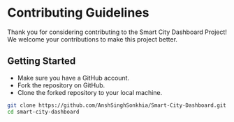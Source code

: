 # Contributing Guidelines

Thank you for considering contributing to the Smart City Dashboard Project! We welcome your contributions to make this project better.

## Getting Started

- Make sure you have a GitHub account.
- Fork the repository on GitHub.
- Clone the forked repository to your local machine.

```bash
git clone https://github.com/AnshSinghSonkhia/Smart-City-Dashboard.git
cd smart-city-dashboard
